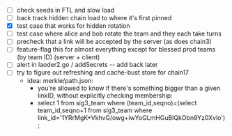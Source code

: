 - [ ] check seeds in FTL and slow load
- [ ] back track hidden chain load to where it's first pinned
- [x] test case that works for hidden rotation
- [ ] test case where alice and bob rotate the team and they each take turns
- [ ] precheck that a link will be accepted by the server (as does chain3)
- [ ] feature-flag this for almost everything except for blessed prod teams (by team ID) (server + client)
- [ ] alert in laoder2.go / addSecrets -- add back later
- [ ] try to figure out refreshing and cache-bust store for chain17
  - idea: merkle/path.json:
    - you're allowed to know if there's something bigger than a given linkID, without explicitly checking membership:
    - select 1 from sig3_team where (team_id,seqno)=(select team_id,seqno+1 from sig3_team where link_id='1YRrMgK+VkhvG/owg+iwYoGLmHGuBlQkObn9Yz0Xvlo');

